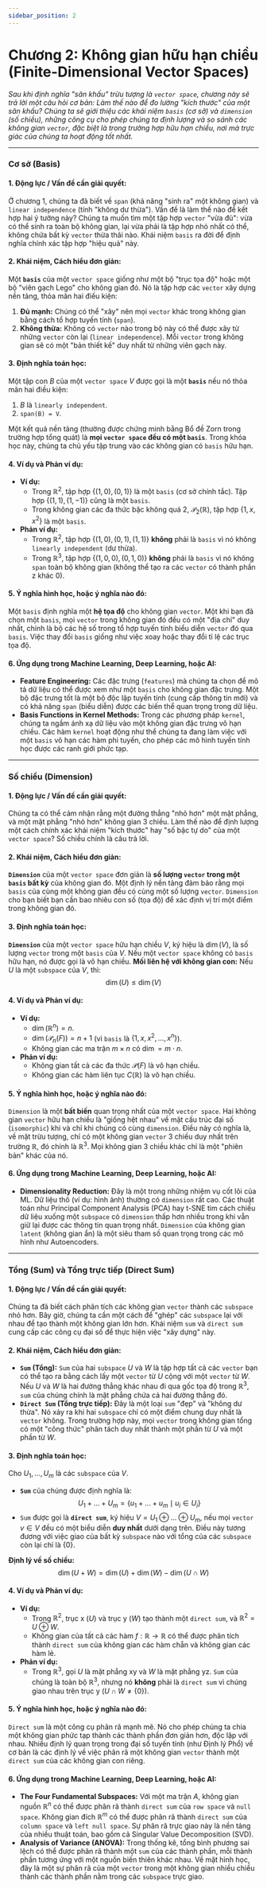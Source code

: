 ```yaml
---
sidebar_position: 2
---
```

# Chương 2: Không gian hữu hạn chiều (Finite-Dimensional Vector Spaces)

*Sau khi định nghĩa "sân khấu" trừu tượng là `vector space`, chương này sẽ trả lời một câu hỏi cơ bản: Làm thế nào để đo lường "kích thước" của một sân khấu? Chúng ta sẽ giới thiệu các khái niệm `basis` (cơ sở) và `dimension` (số chiều), những công cụ cho phép chúng ta định lượng và so sánh các không gian `vector`, đặc biệt là trong trường hợp hữu hạn chiều, nơi mà trực giác của chúng ta hoạt động tốt nhất.*

***

### **Cơ sở (Basis)**

#### 1. Động lực / Vấn đề cần giải quyết:
Ở chương 1, chúng ta đã biết về `span` (khả năng "sinh ra" một không gian) và `linear independence` (tính "không dư thừa"). Vấn đề là làm thế nào để kết hợp hai ý tưởng này? Chúng ta muốn tìm một tập hợp `vector` "vừa đủ": vừa có thể sinh ra toàn bộ không gian, lại vừa phải là tập hợp nhỏ nhất có thể, không chứa bất kỳ `vector` thừa thãi nào. Khái niệm `basis` ra đời để định nghĩa chính xác tập hợp "hiệu quả" này.

#### 2. Khái niệm, Cách hiểu đơn giản:
Một **`basis`** của một `vector space` giống như một bộ "trục tọa độ" hoặc một bộ "viên gạch Lego" cho không gian đó. Nó là tập hợp các `vector` xây dựng nền tảng, thỏa mãn hai điều kiện:
1.  **Đủ mạnh:** Chúng có thể "xây" nên mọi `vector` khác trong không gian bằng cách tổ hợp tuyến tính (`span`).
2.  **Không thừa:** Không có `vector` nào trong bộ này có thể được xây từ những `vector` còn lại (`linear independence`).
Mỗi `vector` trong không gian sẽ có một "bản thiết kế" duy nhất từ những viên gạch này.

#### 3. Định nghĩa toán học:
Một tập con $B$ của một `vector space` $V$ được gọi là một **`basis`** nếu nó thỏa mãn hai điều kiện:
1.  $B$ là `linearly independent`.
2.  `span(B) = V`.

Một kết quả nền tảng (thường được chứng minh bằng Bổ đề Zorn trong trường hợp tổng quát) là **mọi `vector space` đều có một `basis`**. Trong khóa học này, chúng ta chủ yếu tập trung vào các không gian có `basis` hữu hạn.

#### 4. Ví dụ và Phản ví dụ:
* **Ví dụ:**
    * Trong $\mathbb{R}^2$, tập hợp $\{(1, 0), (0, 1)\}$ là một `basis` (cơ sở chính tắc). Tập hợp $\{(1, 1), (1, -1)\}$ cũng là một `basis`.
    * Trong không gian các đa thức bậc không quá 2, $\mathcal{P}_2(\mathbb{R})$, tập hợp $\{1, x, x^2\}$ là một `basis`.
* **Phản ví dụ:**
    * Trong $\mathbb{R}^2$, tập hợp $\{(1, 0), (0, 1), (1, 1)\}$ **không** phải là `basis` vì nó không `linearly independent` (dư thừa).
    * Trong $\mathbb{R}^3$, tập hợp $\{(1, 0, 0), (0, 1, 0)\}$ **không** phải là `basis` vì nó không `span` toàn bộ không gian (không thể tạo ra các `vector` có thành phần z khác 0).

#### 5. Ý nghĩa hình học, hoặc ý nghĩa nào đó:
Một `basis` định nghĩa một **hệ tọa độ** cho không gian `vector`. Một khi bạn đã chọn một `basis`, mọi `vector` trong không gian đó đều có một "địa chỉ" duy nhất, chính là bộ các hệ số trong tổ hợp tuyến tính biểu diễn `vector` đó qua `basis`. Việc thay đổi `basis` giống như việc xoay hoặc thay đổi tỉ lệ các trục tọa độ.

#### 6. Ứng dụng trong Machine Learning, Deep Learning, hoặc AI:
* **Feature Engineering:** Các đặc trưng (`features`) mà chúng ta chọn để mô tả dữ liệu có thể được xem như một `basis` cho không gian đặc trưng. Một bộ đặc trưng tốt là một bộ độc lập tuyến tính (cung cấp thông tin mới) và có khả năng `span` (biểu diễn) được các biến thể quan trọng trong dữ liệu.
* **Basis Functions in Kernel Methods:** Trong các phương pháp `kernel`, chúng ta ngầm ánh xạ dữ liệu vào một không gian đặc trưng vô hạn chiều. Các hàm `kernel` hoạt động như thể chúng ta đang làm việc với một `basis` vô hạn các hàm phi tuyến, cho phép các mô hình tuyến tính học được các ranh giới phức tạp.

***

### **Số chiều (Dimension)**

#### 1. Động lực / Vấn đề cần giải quyết:
Chúng ta có thể cảm nhận rằng một đường thẳng "nhỏ hơn" một mặt phẳng, và một mặt phẳng "nhỏ hơn" không gian 3 chiều. Làm thế nào để định lượng một cách chính xác khái niệm "kích thước" hay "số bậc tự do" của một `vector space`? Số chiều chính là câu trả lời.

#### 2. Khái niệm, Cách hiểu đơn giản:
**`Dimension`** của một `vector space` đơn giản là **số lượng `vector` trong một `basis` bất kỳ** của không gian đó. Một định lý nền tảng đảm bảo rằng mọi `basis` của cùng một không gian đều có cùng một số lượng `vector`. `Dimension` cho bạn biết bạn cần bao nhiêu con số (tọa độ) để xác định vị trí một điểm trong không gian đó.

#### 3. Định nghĩa toán học:
**`Dimension`** của một `vector space` hữu hạn chiều $V$, ký hiệu là $\dim(V)$, là số lượng `vector` trong một `basis` của $V$. Nếu một `vector space` không có `basis` hữu hạn, nó được gọi là vô hạn chiều.
**Mối liên hệ với không gian con:** Nếu $U$ là một `subspace` của $V$, thì:
$$ \dim(U) \le \dim(V) $$

#### 4. Ví dụ và Phản ví dụ:
* **Ví dụ:**
    * $\dim(\mathbb{R}^n) = n$.
    * $\dim(\mathcal{P}_n(F)) = n+1$ (vì `basis` là $\{1, x, x^2, \dots, x^n\}$).
    * Không gian các ma trận $m \times n$ có $\dim = m \cdot n$.
* **Phản ví dụ:**
    * Không gian tất cả các đa thức $\mathcal{P}(F)$ là vô hạn chiều.
    * Không gian các hàm liên tục $C(\mathbb{R})$ là vô hạn chiều.

#### 5. Ý nghĩa hình học, hoặc ý nghĩa nào đó:
`Dimension` là một **bất biến** quan trọng nhất của một `vector space`. Hai không gian `vector` hữu hạn chiều là "giống hệt nhau" về mặt cấu trúc đại số (`isomorphic`) khi và chỉ khi chúng có cùng `dimension`. Điều này có nghĩa là, về mặt trừu tượng, chỉ có một không gian `vector` 3 chiều duy nhất trên trường $\mathbb{R}$, đó chính là $\mathbb{R}^3$. Mọi không gian 3 chiều khác chỉ là một "phiên bản" khác của nó.

#### 6. Ứng dụng trong Machine Learning, Deep Learning, hoặc AI:
* **Dimensionality Reduction:** Đây là một trong những nhiệm vụ cốt lõi của ML. Dữ liệu thô (ví dụ: hình ảnh) thường có `dimension` rất cao. Các thuật toán như Principal Component Analysis (PCA) hay t-SNE tìm cách chiếu dữ liệu xuống một `subspace` có `dimension` thấp hơn nhiều trong khi vẫn giữ lại được các thông tin quan trọng nhất. `Dimension` của không gian `latent` (không gian ẩn) là một siêu tham số quan trọng trong các mô hình như Autoencoders.

***

### **Tổng (Sum) và Tổng trực tiếp (Direct Sum)**

#### 1. Động lực / Vấn đề cần giải quyết:
Chúng ta đã biết cách phân tích các không gian `vector` thành các `subspace` nhỏ hơn. Bây giờ, chúng ta cần một cách để "ghép" các `subspace` lại với nhau để tạo thành một không gian lớn hơn. Khái niệm `sum` và `direct sum` cung cấp các công cụ đại số để thực hiện việc "xây dựng" này.

#### 2. Khái niệm, Cách hiểu đơn giản:
* **`Sum` (Tổng):** `Sum` của hai `subspace` $U$ và $W$ là tập hợp tất cả các `vector` bạn có thể tạo ra bằng cách lấy một `vector` từ $U$ cộng với một `vector` từ $W$. Nếu $U$ và $W$ là hai đường thẳng khác nhau đi qua gốc tọa độ trong $\mathbb{R}^3$, `sum` của chúng chính là mặt phẳng chứa cả hai đường thẳng đó.
* **`Direct Sum` (Tổng trực tiếp):** Đây là một loại `sum` "đẹp" và "không dư thừa". Nó xảy ra khi hai `subspace` chỉ có một điểm chung duy nhất là `vector` không. Trong trường hợp này, mọi `vector` trong không gian tổng có một "công thức" phân tách duy nhất thành một phần từ $U$ và một phần từ $W$.

#### 3. Định nghĩa toán học:
Cho $U_1, \dots, U_m$ là các `subspace` của $V$.
* **`Sum`** của chúng được định nghĩa là:
    $$ U_1 + \dots + U_m = \{u_1 + \dots + u_m \mid u_i \in U_i\} $$
* `Sum` được gọi là **`direct sum`**, ký hiệu $V = U_1 \oplus \dots \oplus U_m$, nếu mọi `vector` $v \in V$ đều có một biểu diễn **duy nhất** dưới dạng trên. Điều này tương đương với việc giao của bất kỳ `subspace` nào với tổng của các `subspace` còn lại chỉ là $\{0\}$.

**Định lý về số chiều:**
$$ \dim(U+W) = \dim(U) + \dim(W) - \dim(U \cap W) $$

#### 4. Ví dụ và Phản ví dụ:
* **Ví dụ:**
    * Trong $\mathbb{R}^2$, trục x ($U$) và trục y ($W$) tạo thành một `direct sum`, và $\mathbb{R}^2 = U \oplus W$.
    * Không gian của tất cả các hàm $f: \mathbb{R} \to \mathbb{R}$ có thể được phân tích thành `direct sum` của không gian các hàm chẵn và không gian các hàm lẻ.
* **Phản ví dụ:**
    * Trong $\mathbb{R}^3$, gọi $U$ là mặt phẳng xy và $W$ là mặt phẳng yz. `Sum` của chúng là toàn bộ $\mathbb{R}^3$, nhưng nó **không** phải là `direct sum` vì chúng giao nhau trên trục y ($U \cap W \ne \{0\}$).

#### 5. Ý nghĩa hình học, hoặc ý nghĩa nào đó:
`Direct sum` là một công cụ phân rã mạnh mẽ. Nó cho phép chúng ta chia một không gian phức tạp thành các thành phần đơn giản hơn, độc lập với nhau. Nhiều định lý quan trọng trong đại số tuyến tính (như Định lý Phổ) về cơ bản là các định lý về việc phân rã một không gian `vector` thành một `direct sum` của các không gian con riêng.

#### 6. Ứng dụng trong Machine Learning, Deep Learning, hoặc AI:
* **The Four Fundamental Subspaces:** Với một ma trận $A$, không gian nguồn $\mathbb{R}^n$ có thể được phân rã thành `direct sum` của `row space` và `null space`. Không gian đích $\mathbb{R}^m$ có thể được phân rã thành `direct sum` của `column space` và `left null space`. Sự phân rã trực giao này là nền tảng của nhiều thuật toán, bao gồm cả Singular Value Decomposition (SVD).
* **Analysis of Variance (ANOVA):** Trong thống kê, tổng bình phương sai lệch có thể được phân rã thành một `sum` của các thành phần, mỗi thành phần tương ứng với một nguồn biến thiên khác nhau. Về mặt hình học, đây là một sự phân rã của một `vector` trong một không gian nhiều chiều thành các thành phần nằm trong các `subspace` trực giao.